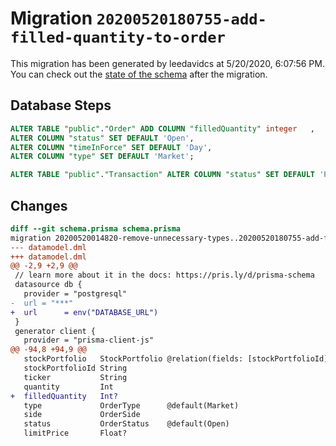 # Migration `20200520180755-add-filled-quantity-to-order`

This migration has been generated by leedavidcs at 5/20/2020, 6:07:56 PM.
You can check out the [state of the schema](./schema.prisma) after the migration.

## Database Steps

```sql
ALTER TABLE "public"."Order" ADD COLUMN "filledQuantity" integer   ,
ALTER COLUMN "status" SET DEFAULT 'Open',
ALTER COLUMN "timeInForce" SET DEFAULT 'Day',
ALTER COLUMN "type" SET DEFAULT 'Market';

ALTER TABLE "public"."Transaction" ALTER COLUMN "status" SET DEFAULT 'PENDING';
```

## Changes

```diff
diff --git schema.prisma schema.prisma
migration 20200520014820-remove-unnecessary-types..20200520180755-add-filled-quantity-to-order
--- datamodel.dml
+++ datamodel.dml
@@ -2,9 +2,9 @@
 // learn more about it in the docs: https://pris.ly/d/prisma-schema
 datasource db {
   provider = "postgresql"
-  url = "***"
+  url      = env("DATABASE_URL")
 }
 generator client {
   provider = "prisma-client-js"
@@ -94,8 +94,9 @@
   stockPortfolio   StockPortfolio @relation(fields: [stockPortfolioId], references: [id])
   stockPortfolioId String
   ticker           String
   quantity         Int
+  filledQuantity   Int?
   type             OrderType      @default(Market)
   side             OrderSide
   status           OrderStatus    @default(Open)
   limitPrice       Float?
```


